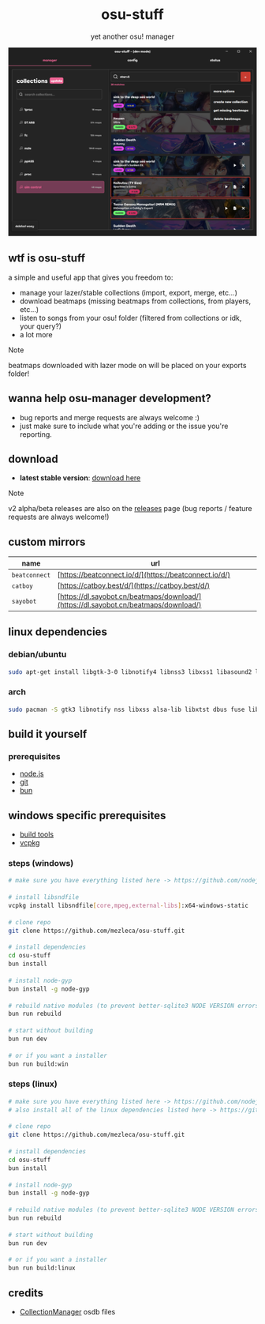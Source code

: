 <div align="center">
    <h1 align="center" style="border: none; margin-bottom: none;">osu-stuff</h1>
    <p align="center">yet another osu! manager</p>
</div>

<p align="center">
  <img src="https://github.com/mezleca/osu-stuff/blob/main/resources/preview.png">
</p>

## wtf is osu-stuff

a simple and useful app that gives you freedom to:

- manage your lazer/stable collections (import, export, merge, etc...)
- download beatmaps (missing beatmaps from collections, from players, etc...)
- listen to songs from your osu! folder (filtered from collections or idk, your query?)
- a lot more

> [!NOTE]  
> beatmaps downloaded with lazer mode on will be placed on your exports folder!

## wanna help osu-manager development?

- bug reports and merge requests are always welcome :)
- just make sure to include what you're adding or the issue you're reporting.

## download

- **latest stable version**: [download here](https://github.com/mezleca/osu-stuff/releases/latest)

> [!NOTE]  
> v2 alpha/beta releases are also on the [releases](https://github.com/mezleca/osu-stuff/releases/) page
> (bug reports / feature requests are always welcome!)

## custom mirrors

| name          | url                                                                                  |
| ------------- | ------------------------------------------------------------------------------------ |
| `beatconnect` | [https://beatconnect.io/d/](https://beatconnect.io/d/)                               |
| `catboy`      | [https://catboy.best/d/](https://catboy.best/d/)                                     |
| `sayobot`     | [https://dl.sayobot.cn/beatmaps/download/](https://dl.sayobot.cn/beatmaps/download/) |

## linux dependencies

### debian/ubuntu

```bash
sudo apt-get install libgtk-3-0 libnotify4 libnss3 libxss1 libasound2 libxtst6 libdbus-1-3 libuuid1 libfuse2 libsdnfile libsndfile1-dev
```

### arch

```bash
sudo pacman -S gtk3 libnotify nss libxss alsa-lib libxtst dbus fuse libsndfile
```

## build it yourself

### prerequisites

- [node.js](https://nodejs.org/)
- [git](https://git-scm.com/downloads)
- [bun](https://bun.sh)

## windows specific prerequisites

- [build tools](https://github.com/nodejs/node-gyp?tab=readme-ov-file#on-windows)
- [vcpkg](https://vcpkg.io/en/)

### steps (windows)

```bash
# make sure you have everything listed here -> https://github.com/nodejs/node-gyp?tab=readme-ov-file#on-windows

# install libsndfile
vcpkg install libsndfile[core,mpeg,external-libs]:x64-windows-static

# clone repo
git clone https://github.com/mezleca/osu-stuff.git

# install dependencies
cd osu-stuff
bun install

# install node-gyp
bun install -g node-gyp

# rebuild native modules (to prevent better-sqlite3 NODE VERSION errors)
bun run rebuild

# start without building
bun run dev

# or if you want a installer
bun run build:win
```

### steps (linux)

```bash
# make sure you have everything listed here -> https://github.com/nodejs/node-gyp?tab=readme-ov-file#on-unix
# also install all of the linux dependencies listed here -> https://github.com/mezleca/osu-stuff?tab=readme-ov-file#linux-dependencies

# clone repo
git clone https://github.com/mezleca/osu-stuff.git

# install dependencies
cd osu-stuff
bun install

# install node-gyp
bun install -g node-gyp

# rebuild native modules (to prevent better-sqlite3 NODE VERSION errors)
bun run rebuild

# start without building
bun run dev

# or if you want a installer
bun run build:linux
```

## credits

- [CollectionManager](https://github.com/Piotrekol/CollectionManager) osdb files
